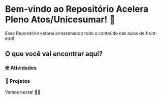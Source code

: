 # Bem-vindo ao Repositório Acelera Pleno Atos/Unicesumar! 🎉

Esse Repositório estarei armazenando todo o conteúdo das aulas de front-end!

## O que você vai encontrar aqui?

### 🤓 Atividades 

### 🚀 Projetos 

Vamos nessa! 💪✨
